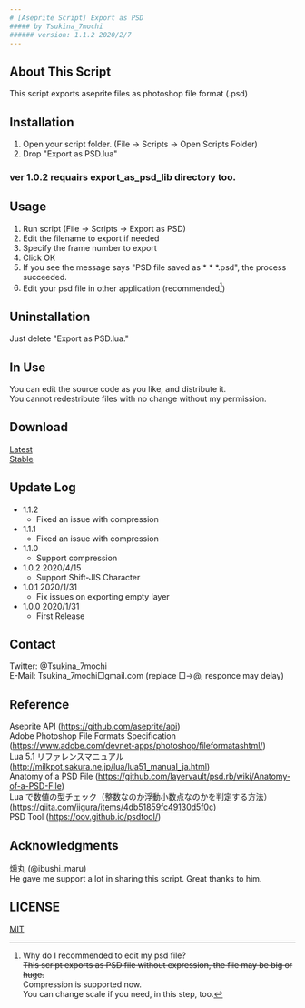 ```yaml
---
# [Aseprite Script] Export as PSD
##### by Tsukina_7mochi
###### version: 1.1.2 2020/2/7
---
```


## About This Script
 This script exports aseprite files as photoshop file format (.psd)

## Installation
 1. Open your script folder.
   (File -> Scripts -> Open Scripts Folder)
 2. Drop "Export as PSD.lua"
 ### ver 1.0.2 requairs export_as_psd_lib directory too.

## Usage
 1. Run script
   (File -> Scripts -> Export as PSD)
 2. Edit the filename to export if needed
 3. Specify the frame number to export
 4. Click OK
 5. If you see the message says "PSD file saved as * * *.psd", the process succeeded.
 6. Edit your psd file in other application (recommended[^1])
   
[^1]: Why do I recommended to edit my psd file?  
~~This script exports as PSD file without expression, the file may be big or huge.~~  
Compression is supported now.  
You can change scale if you need, in this step, too.

## Uninstallation
 Just delete "Export as PSD.lua."

## In Use
You can edit the source code as you like, and distribute it.  
You cannot redestribute files with no change without my permission.

## Download
[Latest](https://github.com/Tsukina-7mochi/aseprite-scripts/blob/master/psd/Export%20as%20PSD.lua)  
[Stable](https://github.com/Tsukina-7mochi/aseprite-scripts/blob/master/psd/Export%20as%20psd_1.0.lua)

## Update Log
- 1.1.2
  - Fixed an issue with compression
- 1.1.1
  - Fixed an issue with compression
- 1.1.0
  - Support compression
- 1.0.2 2020/4/15
  - Support Shift-JIS Character
- 1.0.1 2020/1/31  
  - Fix issues on exporting empty layer
- 1.0.0 2020/1/31  
  - First Release

## Contact
Twitter: @Tsukina_7mochi  
E-Mail: Tsukina_7mochi□gmail.com (replace □→@, responce may delay)

## Reference
Aseprite API (https://github.com/aseprite/api)  
Adobe Photoshop File Formats Specification (https://www.adobe.com/devnet-apps/photoshop/fileformatashtml/)  
Lua 5.1 リファレンスマニュアル (http://milkpot.sakura.ne.jp/lua/lua51_manual_ja.html)  
Anatomy of a PSD File (https://github.com/layervault/psd.rb/wiki/Anatomy-of-a-PSD-File)  
Lua で数値の型チェック（整数なのか浮動小数点なのかを判定する方法） (https://qiita.com/iigura/items/4db51859fc49130d5f0c)  
PSD Tool (https://oov.github.io/psdtool/)

## Acknowledgments
燻丸 (@ibushi_maru)  
  He gave me support a lot in sharing this script. Great thanks to him.

## LICENSE
[MIT](https://github.com/Tsukina-7mochi/aseprite-scripts/blob/master/LICENSE)

